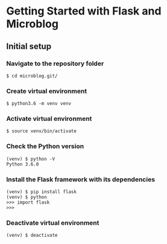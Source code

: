 # Getting Started with Flask and Microblog

## Initial setup

### Navigate to the repository folder

```
$ cd microblog.git/
```

### Create virtual environment

```
$ python3.6 -m venv venv
```

### Activate virtual environment

```
$ source venv/bin/activate
```

### Check the Python version

```
(venv) $ python -V
Python 3.6.0
```

### Install the Flask framework with its dependencies

```
(venv) $ pip install flask
(venv) $ python
>>> import flask
>>>
```

### Deactivate virtual environment

```
(venv) $ deactivate
```
